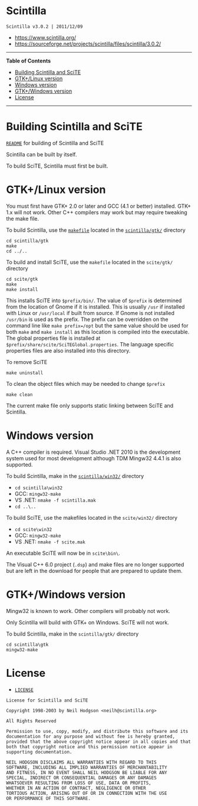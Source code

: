 # Scintilla

    Scintilla v3.0.2 | 2011/12/09

<!--  -->

- https://www.scintilla.org/
- https://sourceforge.net/projects/scintilla/files/scintilla/3.0.2/


-----

**Table of Contents**


<!-- MarkdownTOC autolink="true" bracket="round" autoanchor="false" lowercase="only_ascii" uri_encoding="true" levels="1,2,3,4" -->

- [Building Scintilla and SciTE](#building-scintilla-and-scite)
- [GTK+/Linux version](#gtklinux-version)
- [Windows version](#windows-version)
- [GTK+/Windows version](#gtkwindows-version)
- [License](#license)

<!-- /MarkdownTOC -->

-----


# Building Scintilla and SciTE

[`README`][README] for building of Scintilla and SciTE

Scintilla can be built by itself.

To build SciTE, Scintilla must first be built.

# GTK+/Linux version

You must first have GTK+ 2.0 or later and GCC (4.1 or better) installed.
GTK+ 1.x will not work.
Other C++ compilers may work but may require tweaking the make file.

To build Scintilla, use the [`makefile`][gtk make] located in the [`scintilla/gtk/`][gtk] directory

    cd scintilla/gtk
    make
    cd ../..

To build and install SciTE, use the `makefile` located in the `scite/gtk/` directory

    cd scite/gtk
    make
    make install

This installs SciTE into `$prefix/bin/`.
The value of `$prefix` is determined from the location of Gnome if it is installed.
This is usually `/usr` if installed with Linux or `/usr/local` if built from source.
If Gnome is not installed `/usr/bin` is used as the prefix.
The prefix can be overridden on the command line like `make prefix=/opt` but the same value should be used for both `make` and `make install` as this location is compiled into the executable.
The global properties file is installed at `$prefix/share/scite/SciTEGlobal.properties`.
The language specific properties files are also installed into this directory.

To remove SciTE

    make uninstall

To clean the object files which may be needed to change `$prefix`

    make clean

The current make file only supports static linking between SciTE and Scintilla.


# Windows version

A C++ compiler is required.
Visual Studio .NET 2010 is the development system used for most development although TDM Mingw32 4.4.1 is also supported.

To build Scintilla, make in the [`scintilla/win32/`][win32] directory

- `cd scintilla\win32`
- GCC: `mingw32-make`
- VS .NET: `nmake -f scintilla.mak`
- `cd ..\..`

To build SciTE, use the makefiles located in the `scite/win32/` directory

- `cd scite\win32`
- GCC: `mingw32-make`
- VS .NET: `nmake -f scite.mak`

An executable SciTE will now be in `scite\bin\`.

The Visual C++ 6.0 project (`.dsp`) and make files are no longer supported but are left in the download for people that are prepared to update them.

# GTK+/Windows version

Mingw32 is known to work.
Other compilers will probably not work.

Only Scintilla will build with GTK+ on Windows.
SciTE will not work.

To build Scintilla, make in the `scintilla/gtk/` directory

    cd scintilla\gtk
    mingw32-make


# License

- [`LICENSE`][LICENSE]

```
License for Scintilla and SciTE

Copyright 1998-2003 by Neil Hodgson <neilh@scintilla.org>

All Rights Reserved

Permission to use, copy, modify, and distribute this software and its
documentation for any purpose and without fee is hereby granted,
provided that the above copyright notice appear in all copies and that
both that copyright notice and this permission notice appear in
supporting documentation.

NEIL HODGSON DISCLAIMS ALL WARRANTIES WITH REGARD TO THIS
SOFTWARE, INCLUDING ALL IMPLIED WARRANTIES OF MERCHANTABILITY
AND FITNESS, IN NO EVENT SHALL NEIL HODGSON BE LIABLE FOR ANY
SPECIAL, INDIRECT OR CONSEQUENTIAL DAMAGES OR ANY DAMAGES
WHATSOEVER RESULTING FROM LOSS OF USE, DATA OR PROFITS,
WHETHER IN AN ACTION OF CONTRACT, NEGLIGENCE OR OTHER
TORTIOUS ACTION, ARISING OUT OF OR IN CONNECTION WITH THE USE
OR PERFORMANCE OF THIS SOFTWARE.
```

<!-----------------------------------------------------------------------------
                               REFERENCE LINKS
------------------------------------------------------------------------------>

[LICENSE]: ./LICENSE "View license file"
[README]: ./README "View original README file"
[gtk]: ./gtk/ "Navigate to folder"
[win32]: ./win32/ "Navigate to folder"
[gtk make]: ./gtk/makefile "View makefile"

<!-- EOF -->
